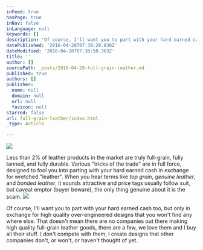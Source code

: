 ```yaml
---
inFeed: true
hasPage: true
inNav: false
inLanguage: null
keywords: []
description: "Of course, I'll want you to part with your hard earned cash too, but only in exchange for high quality over-engineered designs that you won't find any where else. That doesn't mean there are no companies out there making high quality full-grain leather goods, there are a few, we love them and I buy all their stuff. I don't compete with them, I create designs that other companies don't, or won't, or haven't thought of yet."
datePublished: '2016-04-28T07:39:28.830Z'
dateModified: '2016-04-28T07:38:58.363Z'
title: ''
author: []
sourcePath: _posts/2016-04-28-full-grain-leather.md
published: true
authors: []
publisher:
  name: null
  domain: null
  url: null
  favicon: null
starred: false
url: full-grain-leather/index.html
_type: Article

---
```

![](https://the-grid-user-content.s3-us-west-2.amazonaws.com/96e240ab-02f6-464f-9493-efee9c685d78.jpg)

Less than 2% of leather products in the market are truly full-grain, fully tanned, and fully durable. Various "tricks of the trade" are in full force, designed to fool you into parting with your hard earned cash in exchange for wretched "leather". When you hear terms like _top grain_, _genuine leather_, and _bonded leather_, it sounds attractive and price tags usually follow suit, but caveat emptor (buyer beware), the only thing genuine about it is the scam.
![](https://the-grid-user-content.s3-us-west-2.amazonaws.com/6d45af0f-524e-468a-a1f8-aba969733500.jpg)

Of course, I'll want you to part with your hard earned cash too, but only in exchange for high quality over-engineered designs that you won't find any where else. That doesn't mean there are no companies out there making high quality full-grain leather goods, there are a few, we love them and I buy all their stuff. I don't compete with them, I create designs that other companies don't, or won't, or haven't thought of yet.